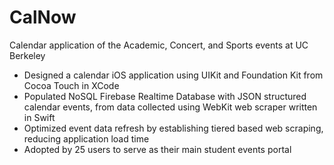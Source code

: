 # CalNow
Calendar application of the Academic, Concert, and Sports events at UC Berkeley

- Designed a calendar iOS application using UIKit and Foundation Kit from Cocoa Touch in XCode
- Populated NoSQL Firebase Realtime Database with JSON structured calendar events, from data collected using
  WebKit web scraper written in Swift
- Optimized event data refresh by establishing tiered based web scraping, reducing application load time
- Adopted by 25 users to serve as their main student events portal
